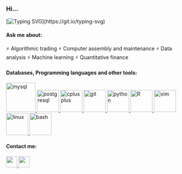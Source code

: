 ### Hi...
[![Typing SVG](https://readme-typing-svg.herokuapp.com?font=Source+Code+Pro&weight=600&size=24&duration=4000&pause=1000&color=AEAEAE&vCenter=true&width=500&lines=I'm+Tim+Majani.;Financial+Data+Analyst.;)](https://git.io/typing-svg)

<h4 align="left">Ask me about:</h4>
⚡ Algorithmic trading
⚡ Computer assembly and maintenance
⚡ Data analysis
⚡ Machine learning
⚡ Quantitative finance


<h4>Databases, Programming languages and other tools:</h4>
<p align="left">
<a href="https://www.w3schools.com/mysql/" target="_blank"> <img src="https://cdn.jsdelivr.net/gh/devicons/devicon/icons/mysql/mysql-plain-wordmark.svg" alt="mysql" width="80" height="80"/> </a>
<a href="https://www.w3schools.com/sql/" target="_blank"> <img src="https://cdn.jsdelivr.net/gh/devicons/devicon/icons/postgresql/postgresql-plain-wordmark.svg" alt="postgresql" width="60" height="60"/> </a>
<a href="https://www.w3schools.com/cpp/" target="_blank"> <img src="https://cdn.jsdelivr.net/gh/devicons/devicon/icons/cplusplus/cplusplus-original.svg" alt="cplusplus" width="60" height="60"/> </a>
<a href="https://www.w3schools.com/git/" target="_blank"> <img src="https://cdn.jsdelivr.net/gh/devicons/devicon/icons/git/git-original.svg" alt="git" width="60" height="60"/> </a>
<a href="https://www.w3schools.com/python/" target="_blank"> <img src="https://cdn.jsdelivr.net/gh/devicons/devicon/icons/python/python-original.svg" alt="python" width="60" height="60"/> </a>
<a href="https://www.w3schools.com/r/" target="_blank"> <img src="https://cdn.jsdelivr.net/gh/devicons/devicon/icons/r/r-original.svg" alt="R" width="60" height="60"/> </a>
<a href="https://www.openvim.com/" target="_blank"> <img src="https://cdn.jsdelivr.net/gh/devicons/devicon/icons/vim/vim-original.svg" alt="vim" width="60" height="60"/> </a>
<a href="https://www.linux.org/" target="_blank"> <img src="https://cdn.jsdelivr.net/gh/devicons/devicon/icons/linux/linux-original.svg" alt="linux" width="60" height="60"/> </a> 
<a href="https://learn-bash.org/" target="_blank"> <img src="https://github.com/odb/official-bash-logo/blob/master/assets/Logos/Icons/PNG/512x512_white.png" alt="bash" width="60" height="60"/></a>
</p>
           
<h4>Contact me:</h4>
<div>
  <a href="mailto:tmajani@gmail.com">
    <img aling="center" height="30cm" src="https://img.shields.io/badge/Gmail-D14836?style=for-the-badge&logo=gmail&logoColor=white">
  </a>
  <a href="https://www.linkedin.com/in/tim-majani/">
    <img height="30cm" src="https://img.shields.io/badge/LinkedIn-0077B5?style=for-the-badge&logo=linkedin&logoColor=white">
  </a>
</div>
